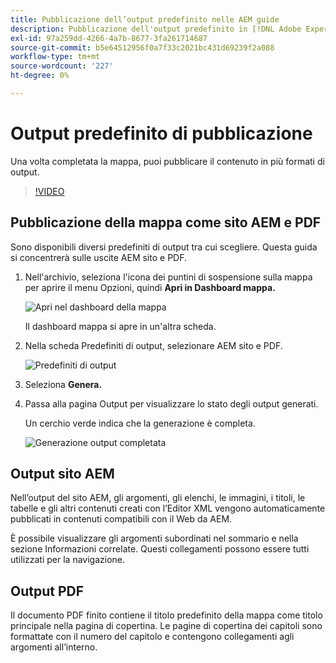 ```yaml
---
title: Pubblicazione dell’output predefinito nelle AEM guide
description: Pubblicazione dell'output predefinito in [!DNL Adobe Experience Manager Guides]
exl-id: 97a259dd-4266-4a7b-8677-3fa261714687
source-git-commit: b5e64512956f0a7f33c2021bc431d69239f2a088
workflow-type: tm+mt
source-wordcount: '227'
ht-degree: 0%

---
```


# Output predefinito di pubblicazione

Una volta completata la mappa, puoi pubblicare il contenuto in più formati di output.

>[!VIDEO](https://video.tv.adobe.com/v/336662?quality=12&learn=on)

## Pubblicazione della mappa come sito AEM e PDF

Sono disponibili diversi predefiniti di output tra cui scegliere. Questa guida si concentrerà sulle uscite AEM sito e PDF.

1. Nell&#39;archivio, seleziona l&#39;icona dei puntini di sospensione sulla mappa per aprire il menu Opzioni, quindi **Apri in Dashboard mappa.**

   ![Apri nel dashboard della mappa](images/lesson-9/map-dashboard-with-markings.png)

   Il dashboard mappa si apre in un&#39;altra scheda.

2. Nella scheda Predefiniti di output, selezionare AEM sito e PDF.

   ![Predefiniti di output](images/lesson-9/pdf-aem.png)

3. Seleziona **Genera.**

4. Passa alla pagina Output per visualizzare lo stato degli output generati.

   Un cerchio verde indica che la generazione è completa.

   ![Generazione output completata](images/lesson-9/green-circle.png)

## Output sito AEM

Nell’output del sito AEM, gli argomenti, gli elenchi, le immagini, i titoli, le tabelle e gli altri contenuti creati con l’Editor XML vengono automaticamente pubblicati in contenuti compatibili con il Web da AEM.

È possibile visualizzare gli argomenti subordinati nel sommario e nella sezione Informazioni correlate. Questi collegamenti possono essere tutti utilizzati per la navigazione.

## Output PDF

Il documento PDF finito contiene il titolo predefinito della mappa come titolo principale nella pagina di copertina. Le pagine di copertina dei capitoli sono formattate con il numero del capitolo e contengono collegamenti agli argomenti all’interno.

